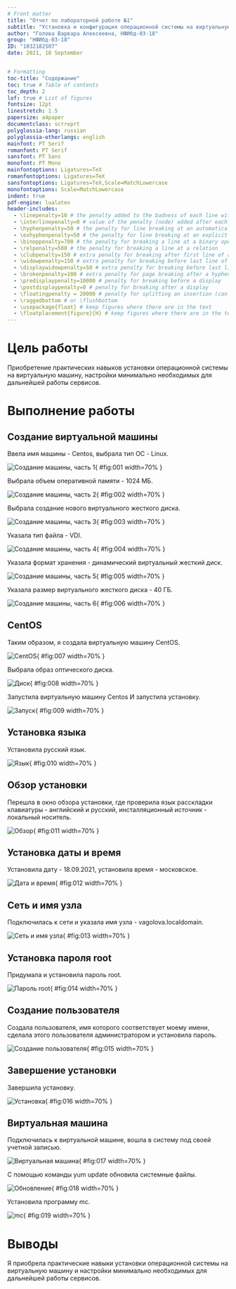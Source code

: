 ```yaml
---
# Front matter
title: "Отчет по лабораторной работе №1"
subtitle: "Установка и конфигурация операционной системы на виртуальную машину"
author: "Голова Варвара Алексеевна, НФИбд-03-18"
group: "НФИбд-03-18"
ID: "1032182507"
date: 2021, 18 September


# Formatting
toc-title: "Содержание"
toc: true # Table of contents
toc_depth: 2
lof: true # List of figures
fontsize: 12pt
linestretch: 1.5
papersize: a4paper
documentclass: scrreprt
polyglossia-lang: russian
polyglossia-otherlangs: english
mainfont: PT Serif
romanfont: PT Serif
sansfont: PT Sans
monofont: PT Mono
mainfontoptions: Ligatures=TeX
romanfontoptions: Ligatures=TeX
sansfontoptions: Ligatures=TeX,Scale=MatchLowercase
monofontoptions: Scale=MatchLowercase
indent: true
pdf-engine: lualatex
header-includes:
  - \linepenalty=10 # the penalty added to the badness of each line within a paragraph (no associated penalty node) Increasing the value makes tex try to have fewer lines in the paragraph.
  - \interlinepenalty=0 # value of the penalty (node) added after each line of a paragraph.
  - \hyphenpenalty=50 # the penalty for line breaking at an automatically inserted hyphen
  - \exhyphenpenalty=50 # the penalty for line breaking at an explicit hyphen
  - \binoppenalty=700 # the penalty for breaking a line at a binary operator
  - \relpenalty=500 # the penalty for breaking a line at a relation
  - \clubpenalty=150 # extra penalty for breaking after first line of a paragraph
  - \widowpenalty=150 # extra penalty for breaking before last line of a paragraph
  - \displaywidowpenalty=50 # extra penalty for breaking before last line before a display math
  - \brokenpenalty=100 # extra penalty for page breaking after a hyphenated line
  - \predisplaypenalty=10000 # penalty for breaking before a display
  - \postdisplaypenalty=0 # penalty for breaking after a display
  - \floatingpenalty = 20000 # penalty for splitting an insertion (can only be split footnote in standard LaTeX)
  - \raggedbottom # or \flushbottom
  - \usepackage{float} # keep figures where there are in the text
  - \floatplacement{figure}{H} # keep figures where there are in the text
---
```


# Цель работы

Приобретение практических навыков установки операционной системы на виртуальную машину, настройки минимально необходимых для дальнейшей работы сервисов.

# Выполнение работы

## Создание виртуальной машины

Ввела имя машины - Centos, выбрала тип ОС - Linux.

![Создание машины, часть 1](images/lab1_2.png){ #fig:001 width=70% }

Выбрала объем оперативной памяти - 1024 МБ.

![Создание машины, часть 2](images/lab1_3.png){ #fig:002 width=70% }

Выбрала создание нового виртуального жесткого диска.

![Создание машины, часть 3](images/lab1_4.png){ #fig:003 width=70% }

Указала тип файла - VDI.

![Создание машины, часть 4](images/lab1_5.png){ #fig:004 width=70% }

Указала формат хранения - динамический виртуальный жесткий диск.

![Создание машины, часть 5](images/lab1_6.png){ #fig:005 width=70% }

Указала размер виртуального жесткого диска - 40 ГБ.

![Создание машины, часть 6](images/lab1_7.png){ #fig:006 width=70% }

## CentOS

Таким образом, я создала виртуальную машину CentOS.

![CentOS](images/lab1_1.png){ #fig:007 width=70% }

Выбрала образ оптического диска.

![Диск](images/lab1_8.png){ #fig:008 width=70% }

Запустила виртуальную машину Centos И запустила установку.

![Запуск](images/lab1_9.png){ #fig:009 width=70% }

## Установка языка

Установила русский язык.

![Язык](images/lab1_10.png){ #fig:010 width=70% }

## Обзор установки

Перешла в окно обзора установки, где проверила язык расскладки клавиатуры - английский и русский, инсталляционный источник - локальный носитель.

![Обзор](images/lab1_11.png){ #fig:011 width=70% }

## Установка даты и время

Установила дату - 18.09.2021, установила время - московское.

![Дата и время](images/lab1_12.png){ #fig:012 width=70% }

## Сеть и имя узла

Подключилась к сети и указала имя узла - vagolova.localdomain.

![Сеть и имя узла](images/lab1_13.png){ #fig:013 width=70% }

## Установка пароля root

Придумала и установила пароль root.

![Пароль root](images/lab1_14.png){ #fig:014 width=70% }

## Создание пользователя

Создала пользователя, имя которого соответствует моему имени, сделала этого пользователя администратором и установила пароль.

![Создание пользователя](images/lab1_15.png){ #fig:015 width=70% }

## Завершение установки

Завершила установку.

![Установка](images/lab1_16.png){ #fig:016 width=70% }

## Виртуальная машина

Подключилась к виртуальной машине, вошла в систему под своей учетной записью.

![Виртуальная машина](images/lab1_17.png){ #fig:017 width=70% }

С помощью команды yum update обновила системные файлы.

![Обновление](images/lab1_18.png){ #fig:018 width=70% }

Установила программу mc.

![mc](images/lab1_19.png){ #fig:019 width=70% }

# Выводы

Я приобрела практические навыки установки операционной системы на виртуальную машину и настройки минимально необходимых для дальнейшей работы сервисов.
